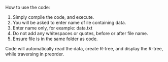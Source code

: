 How to use the code:
1. Simply compile the code, and execute.
2. You will be asked to enter name of ile containing data.
3. Enter name only, for example: data.txt
4. Do not add any whitespaces or quotes, before or after file name.
5. Ensure file is in the same folder as code.


Code will automatically read the data, create R-tree, and display the R-tree, while traversing in preorder.